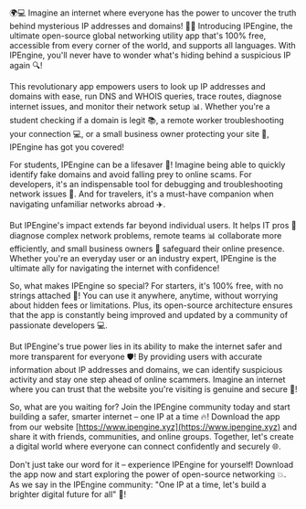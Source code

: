 🌍💻 Imagine an internet where everyone has the power to uncover the truth behind mysterious IP addresses and domains! 🕵️‍♀️ Introducing IPEngine, the ultimate open-source global networking utility app that's 100% free, accessible from every corner of the world, and supports all languages. With IPEngine, you'll never have to wonder what's hiding behind a suspicious IP again 🔍!

This revolutionary app empowers users to look up IP addresses and domains with ease, run DNS and WHOIS queries, trace routes, diagnose internet issues, and monitor their network setup 📊. Whether you're a student checking if a domain is legit 📚, a remote worker troubleshooting your connection 💻, or a small business owner protecting your site 💸, IPEngine has got you covered!

For students, IPEngine can be a lifesaver 🤯! Imagine being able to quickly identify fake domains and avoid falling prey to online scams. For developers, it's an indispensable tool for debugging and troubleshooting network issues 🔧. And for travelers, it's a must-have companion when navigating unfamiliar networks abroad ✈️.

But IPEngine's impact extends far beyond individual users. It helps IT pros 👥 diagnose complex network problems, remote teams 📊 collaborate more efficiently, and small business owners 💼 safeguard their online presence. Whether you're an everyday user or an industry expert, IPEngine is the ultimate ally for navigating the internet with confidence!

So, what makes IPEngine so special? For starters, it's 100% free, with no strings attached 🎁! You can use it anywhere, anytime, without worrying about hidden fees or limitations. Plus, its open-source architecture ensures that the app is constantly being improved and updated by a community of passionate developers 💻.

But IPEngine's true power lies in its ability to make the internet safer and more transparent for everyone 🛡️! By providing users with accurate information about IP addresses and domains, we can identify suspicious activity and stay one step ahead of online scammers. Imagine an internet where you can trust that the website you're visiting is genuine and secure 💯!

So, what are you waiting for? Join the IPEngine community today and start building a safer, smarter internet – one IP at a time 🔥! Download the app from our website [https://www.ipengine.xyz](https://www.ipengine.xyz) and share it with friends, communities, and online groups. Together, let's create a digital world where everyone can connect confidently and securely 🌐.

Don't just take our word for it – experience IPEngine for yourself! Download the app now and start exploring the power of open-source networking 💥. As we say in the IPEngine community: "One IP at a time, let's build a brighter digital future for all" 🌟!
